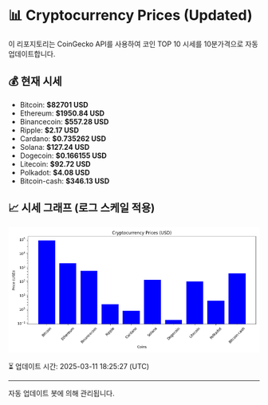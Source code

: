 
# 📊 Cryptocurrency Prices (Updated)

이 리포지토리는 CoinGecko API를 사용하여 코인 TOP 10 시세를 10분가격으로 자동 업데이트합니다.

## 💰 현재 시세
- Bitcoin: **$82701 USD**
- Ethereum: **$1950.84 USD**
- Binancecoin: **$557.28 USD**
- Ripple: **$2.17 USD**
- Cardano: **$0.735262 USD**
- Solana: **$127.24 USD**
- Dogecoin: **$0.166155 USD**
- Litecoin: **$92.72 USD**
- Polkadot: **$4.08 USD**
- Bitcoin-cash: **$346.13 USD**

## 📈 시세 그래프 (로그 스케일 적용)
![Crypto Prices](crypto_prices.png)

⏳ 업데이트 시간: 2025-03-11 18:25:27 (UTC)

---
자동 업데이트 봇에 의해 관리됩니다.
